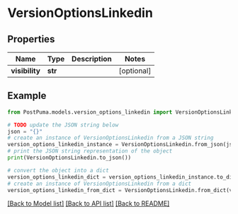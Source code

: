 # VersionOptionsLinkedin


## Properties

Name | Type | Description | Notes
------------ | ------------- | ------------- | -------------
**visibility** | **str** |  | [optional] 

## Example

```python
from PostPuma.models.version_options_linkedin import VersionOptionsLinkedin

# TODO update the JSON string below
json = "{}"
# create an instance of VersionOptionsLinkedin from a JSON string
version_options_linkedin_instance = VersionOptionsLinkedin.from_json(json)
# print the JSON string representation of the object
print(VersionOptionsLinkedin.to_json())

# convert the object into a dict
version_options_linkedin_dict = version_options_linkedin_instance.to_dict()
# create an instance of VersionOptionsLinkedin from a dict
version_options_linkedin_from_dict = VersionOptionsLinkedin.from_dict(version_options_linkedin_dict)
```
[[Back to Model list]](../README.md#documentation-for-models) [[Back to API list]](../README.md#documentation-for-api-endpoints) [[Back to README]](../README.md)


